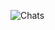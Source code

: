 ![Chats](https://user-images.githubusercontent.com/92637965/231562726-9b9b3558-ee02-474f-92ef-ed4fdef0cb2f.png)
